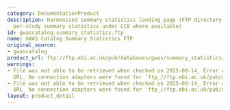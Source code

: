 ```yaml
---
category: DocumentationProduct
description: Harmonised summary statistics landing page (FTP directory containing
  per-study summary statistics under CC0 where available)
id: gwascatalog.summary_statistics.ftp
name: GWAS Catalog Summary Statistics FTP
original_source:
- gwascatalog
product_url: ftp://ftp.ebi.ac.uk/pub/databases/gwas/summary_statistics/
warnings:
- File was not able to be retrieved when checked on 2025-09-14_ Error connecting to
  URL_ No connection adapters were found for 'ftp_//ftp.ebi.ac.uk/pub/databases/gwas/summary_statistics/'
- File was not able to be retrieved when checked on 2025-09-14_ Error connecting to
  URL_ No connection adapters were found for 'ftp_//ftp.ebi.ac.uk/pub/databases/gwas/summary_statistics/'
layout: product_detail
---
```

